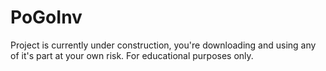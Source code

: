 # PoGoInv
Project is currently under construction, you're downloading and using any of it's part at your own risk. For educational purposes only.

